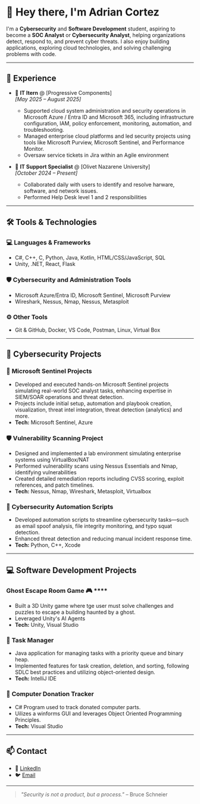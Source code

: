 # 👋 Hey there, I'm Adrian Cortez

I'm a **Cybersecurity** and **Software Development** student, aspiring to become a **SOC Analyst** or **Cybersecurity Analyst**, 
helping organizations detect, respond to, and prevent cyber threats. 
I also enjoy building applications, exploring cloud technologies, and solving challenging problems with code.  

---

## 🧠 Experience

- 💼 **IT Itern** @ [Progressive Components]  
  _[May 2025 – August 2025]_  
  - Supported cloud system administration and security operations in Microsoft Azure / Entra ID and Microsoft 365, including infrastructure configuration, IAM, policy enforcement, monitoring, automation, and troubleshooting.
  - Managed enterprise cloud platforms and led security projects using tools like Microsoft Purview, Microsoft Sentinel, and Performance Monitor.
  - Oversaw service tickets in Jira within an Agile environment

- 🔐 **IT Support Specialist** @ [Olivet Nazarene University]  
  _[October 2024 – Present]_  
  - Collaborated daily with users to identify and resolve harware, software, and network issues.
  - Performed Help Desk level 1 and 2 responsibilities
---

## 🛠️ Tools & Technologies

### 💻 Languages & Frameworks
- C#, C++, C, Python, Java, Kotlin, HTML/CSS/JavaScript, SQL
- Unity, .NET, React, Flask

### 🛡️ Cybersecurity and Administration Tools
- Microsoft Azure/Entra ID, Microsoft Sentinel, Microsoft Purview
- Wireshark, Nessus, Nmap, Nessus, Metasploit

### ⚙️ Other Tools
- Git & GitHub, Docker, VS Code, Postman, Linux, Virtual Box
  
---

## 🔐 Cybersecurity Projects

### 🔎 **Microsoft Sentinel Projects**
- Developed and executed hands-on Microsoft Sentinel projects simulating real-world SOC analyst tasks, enhancing expertise in SIEM/SOAR operations and threat detection.
- Projects include initial setup, automation and playbook creation, visualization, threat intel integration, threat detection (analytics) and more.
- **Tech:** Microsoft Sentinel, Azure

### 🛡️ **Vulnerability Scanning Project**
- Designed and implemented a lab environment simulating enterprise systems using VirtualBox/NAT
- Performed vulnerability scans using Nessus Essentials and Nmap, identifying vulnerabilities
- Created detailed remediation reports including CVSS scoring, exploit references, and patch timelines.
-  **Tech:** Nessus, Nmap, Wireshark, Metasploit, Virtualbox

### 🎯 **Cybersecurity Automation Scripts**
- Developed automation scripts to streamline cybersecurity tasks—such as email spoof analysis, file integrity monitoring, and typo squat detection.
- Enhanced threat detection and reducing manual incident response time.
- **Tech:** Python, C++, Xcode

---

## 💻 Software Development Projects

### Ghost Escape Room Game 🎮 ****
- Built a 3D Unity game where tge user must solve challenges and puzzles to escape a building haunted by a ghost.
- Leveraged Unity's AI Agents
- **Tech:** Unity, Visual Studio

### 📱 **Task Manager**
- Java application for managing tasks with a priority queue and binary heap.
- Implemented features for task creation, deletion, and sorting, following SDLC best practices and utilizing object-oriented design.
- **Tech:** IntelliJ IDE

### 🧰 **Computer Donation Tracker**
- C# Program used to track donated computer parts.
- Uilizes a winforms GUI and leverages Object Oriented Programming Principles.
- **Tech:** Visual Studio

---

## 📫 Contact

- 💼 [LinkedIn](https://www.linkedin.com/in/adrian-cortez-b21048277/)
- 🐦 [Email](amcortez@olivet.edu)

---

> _"Security is not a product, but a process."_ – Bruce Schneier
